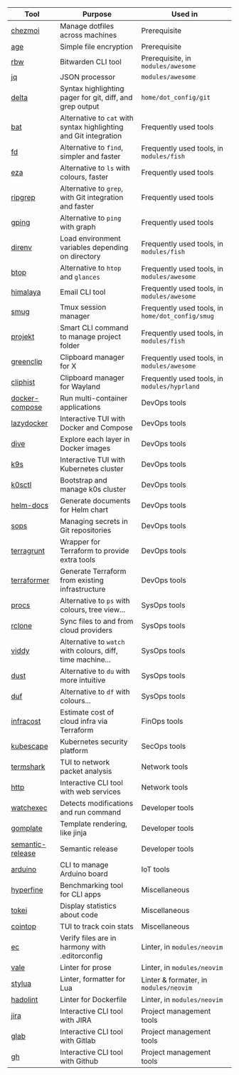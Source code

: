 | Tool                                                                        | Purpose                                                           | Used in                                          |
|-----------------------------------------------------------------------------|-------------------------------------------------------------------|--------------------------------------------------|
| [chezmoi](https://github.com/twpayne/chezmoi)                               | Manage dotfiles across machines                                   | Prerequisite                                     |
| [age](https://github.com/FiloSottile/age)                                   | Simple file encryption                                            | Prerequisite                                     |
| [rbw](https://github.com/dynamotn/rbw)                                      | Bitwarden CLI tool                                                | Prerequisite, in `modules/awesome`               |
| [jq](https://github.com/stedolan/jq)                                        | JSON processor                                                    | `modules/awesome`                                |
| [delta](https://github.com/dandavison/delta)                                | Syntax highlighting pager for git, diff, and grep output          | `home/dot_config/git`                            |
| [bat](https://github.com/sharkdp/bat)                                       | Alternative to `cat` with syntax highlighting and Git integration | Frequently used tools                            |
| [fd](https://github.com/sharkdp/fd)                                         | Alternative to `find`, simpler and faster                         | Frequently used tools, in `modules/fish`         |
| [eza](https://github.com/eza-community/eza)                                 | Alternative to `ls` with colours, faster                          | Frequently used tools                            |
| [ripgrep](https://github.com/BurntSushi/ripgrep)                            | Alternative to `grep`, with Git integration and faster            | Frequently used tools                            |
| [gping](https://github.com/orf/gping)                                       | Alternative to `ping` with graph                                  | Frequently used tools                            |
| [direnv](https://github.com/direnv/direnv)                                  | Load environment variables depending on directory                 | Frequently used tools, in `modules/fish`         |
| [btop](https://github.com/aristocratos/btop)                                | Alternative to `htop` and `glances`                               | Frequently used tools, in `modules/awesome`      |
| [himalaya](https://github.com/soywod/himalaya)                              | Email CLI tool                                                    | Frequently used tools, in `modules/awesome`      |
| [smug](https://github.com/ivaaaan/smug)                                     | Tmux session manager                                              | Frequently used tools, in `home/dot_config/smug` |
| [projekt](https://github.com/dynamotn/projekt)                              | Smart CLI command to manage project folder                        | Frequently used tools, in `modules/fish`         |
| [greenclip](https://github.com/erebe/greenclip)                             | Clipboard manager for X                                           | Frequently used tools, in `modules/awesome`      |
| [cliphist](https://github.com/sentriz/cliphist)                             | Clipboard manager for Wayland                                     | Frequently used tools, in `modules/hyprland`     |
| [docker-compose](https://github.com/docker/compose)                         | Run multi-container applications                                  | DevOps tools                                     |
| [lazydocker](https://github.com/jesseduffield/lazydocker)                   | Interactive TUI with Docker and Compose                           | DevOps tools                                     |
| [dive](https://github.com/wagoodman/dive)                                   | Explore each layer in Docker images                               | DevOps tools                                     |
| [k9s](https://github.com/derailed/k9s)                                      | Interactive TUI with Kubernetes cluster                           | DevOps tools                                     |
| [k0sctl](https://github.com/k0sproject/k0sctl)                              | Bootstrap and manage k0s cluster                                  | DevOps tools                                     |
| [helm-docs](https://github.com/norwoodj/helm-docs)                          | Generate documents for Helm chart                                 | DevOps tools                                     |
| [sops](https://github.com/getsops/sops)                                     | Managing secrets in Git repositories                              | DevOps tools                                     |
| [terragrunt](https://github.com/gruntwork-io/terragrunt)                    | Wrapper for Terraform to provide extra tools                      | DevOps tools                                     |
| [terraformer](https://github.com/GoogleCloudPlatform/terraformer)           | Generate Terraform from existing infrastructure                   | DevOps tools                                     |
| [procs](https://github.com/dalance/procs)                                   | Alternative to `ps` with colours, tree view...                    | SysOps tools                                     |
| [rclone](https://github.com/rclone/rclone)                                  | Sync files to and from cloud providers                            | SysOps tools                                     |
| [viddy](https://github.com/sachaos/viddy)                                   | Alternative to `watch` with colours, diff, time machine...        | SysOps tools                                     |
| [dust](https://github.com/bootandy/dust)                                    | Alternative to `du` with more intuitive                           | SysOps tools                                     |
| [duf](https://github.com/muesli/duf)                                        | Alternative to `df` with colours...                               | SysOps tools                                     |
| [infracost](https://github.com/infracost/infracost)                         | Estimate cost of cloud infra via Terraform                        | FinOps tools                                     |
| [kubescape](https://github.com/kubescape/kubescape)                         | Kubernetes security platform                                      | SecOps tools                                     |
| [termshark](https://github.com/gcla/termshark)                              | TUI to network packet analysis                                    | Network tools                                    |
| [http](https://github.com/httpie/cli)                                       | Interactive CLI tool with web services                            | Network tools                                    |
| [watchexec](https://github.com/watchexec/watchexec)                         | Detects modifications and run command                             | Developer tools                                  |
| [gomplate](https://github.com/hairyhenderson/gomplate)                      | Template rendering, like jinja                                    | Developer tools                                  |
| [semantic-release](https://github.com/go-semantic-release/semantic-release) | Semantic release                                                  | Developer tools                                  |
| [arduino](https://github.com/arduino/arduino-cli)                           | CLI to manage Arduino board                                       | IoT tools                                        |
| [hyperfine](https://github.com/sharkdp/hyperfine)                           | Benchmarking tool for CLI apps                                    | Miscellaneous                                    |
| [tokei](https://github.com/XAMPPRocky/tokei)                                | Display statistics about code                                     | Miscellaneous                                    |
| [cointop](https://github.com/arduino/arduino-cli)                           | TUI to track coin stats                                           | Miscellaneous                                    |
| [ec](https://github.com/editorconfig-checker/editorconfig-checker)          | Verify files are in harmony with .editorconfig                    | Linter, in `modules/neovim`                      |
| [vale](https://github.com/errata-ai/vale)                                   | Linter for prose                                                  | Linter, in `modules/neovim`                      |
| [stylua](https://github.com/JohnnyMorganz/StyLua)                           | Linter, formatter for Lua                                         | Linter & formater, in `modules/neovim`           |
| [hadolint](https://github.com/hadolint/hadolint)                            | Linter for Dockerfile                                             | Linter, in `modules/neovim`                      |
| [jira](https://github.com/ankitpokhrel/jira-cli)                            | Interactive CLI tool with JIRA                                    | Project management tools                         |
| [glab](https://gitlab.com/gitlab-org/cli)                                   | Interactive CLI tool with Gitlab                                  | Project management tools                         |
| [gh](https://github.com/cli/cli)                                            | Interactive CLI tool with Github                                  | Project management tools                         |
